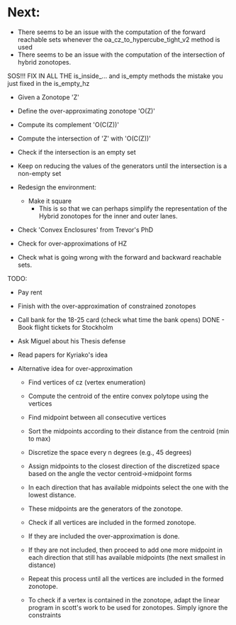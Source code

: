 # Next:
- There seems to be an issue with the computation of the forward reachable sets whenever the oa_cz_to_hypercube_tight_v2 method is used
- There seems to be an issue with the computation of the intersection of hybrid zonotopes.


SOS!!!
FIX IN ALL THE is_inside_... and is_empty methods the mistake you just fixed in the is_empty_hz




- Given a Zonotope 'Z'

- Define the over-approximating zonotope 'O(Z)'

- Compute its complement 'O(C(Z))'

- Compute the intersection of 'Z' with 'O(C(Z))'

- Check if the intersection is an empty set

- Keep on reducing the values of the generators until the intersection is a non-empty set














- Redesign the environment:
    - Make it square
        - This is so that we can perhaps simplify the representation of the Hybrid zonotopes for the inner and outer lanes.

- Check 'Convex Enclosures' from Trevor's PhD






- Check for over-approximations of HZ






- Check what is going wrong with the forward and backward reachable sets.
















TODO:

- Pay rent
- Finish with the over-approximation of constrained zonotopes
- Call bank for the 18-25 card (check what time the bank opens)
DONE    - Book flight tickets for Stockholm
- Ask Miguel about his Thesis defense
- Read papers for Kyriako's idea

- Alternative idea for over-approximation
    - Find vertices of cz (vertex enumeration)
    - Compute the centroid of the entire convex polytope using the vertices
    - Find midpoint between all consecutive vertices
    - Sort the midpoints according to their distance from the centroid (min to max)
    
    
    - Discretize the space every n degrees (e.g., 45 degrees)
    - Assign midpoints to the closest direction of the discretized space based on the angle the vector centroid->midpoint forms
    
    
    
    - In each direction that has available midpoints select the one with the lowest distance.
    - These midpoints are the generators of the zonotope.
    - Check if all vertices are included in the formed zonotope.
    - If they are included the over-approximation is done.
    - If they are not included, then proceed to add one more midpoint in each direction that still has available midpoints (the next smallest in distance)
    - Repeat this process until all the vertices are included in the formed zonotope.

    - To check if a vertex is contained in the zonotope, adapt the linear program in scott's work to be used for zonotopes.
    Simply ignore the constraints

